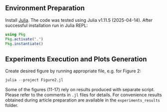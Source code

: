 ## Environment Preparation

Install [Julia](https://julialang.org/install/). The code was tested using Julia v1.11.5
(2025-04-14). After successful installation run in Julia REPL:

```julia
using Pkg
Pkg.activate(".")
Pkg.instantiate()
```

## Experiments Execution and Plots Generation

Create desired figure by running appropriate file, e.g. for Figure 2:

```julia
julia --project Figure2.jl
```
Some of the figures (11-17) rely on results produced with separate script. Please refer to the
comments in `.jl` files for details. For convenience results obtained during article preparation
are available in the `experiments_results` folder.
